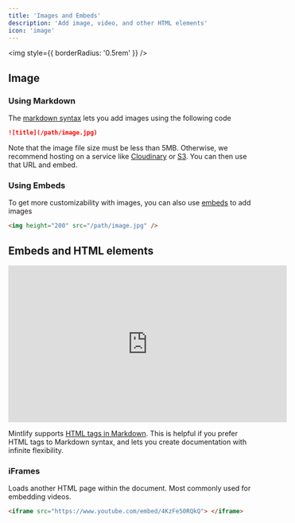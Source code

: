```yaml
---
title: 'Images and Embeds'
description: 'Add image, video, and other HTML elements'
icon: 'image'
---
```


<img
  style={{ borderRadius: '0.5rem' }}
/>

## Image

### Using Markdown

The [markdown syntax](https://www.markdownguide.org/basic-syntax/#images) lets you add images using the following code

```md
![title](/path/image.jpg)
```

Note that the image file size must be less than 5MB. Otherwise, we recommend hosting on a service like [Cloudinary](https://cloudinary.com/) or [S3](https://aws.amazon.com/s3/). You can then use that URL and embed.

### Using Embeds

To get more customizability with images, you can also use [embeds](/writing-content/embed) to add images

```html
<img height="200" src="/path/image.jpg" />
```

## Embeds and HTML elements

<iframe
  width="560"
  height="315"
  src="https://www.youtube.com/embed/4KzFe50RQkQ"
  title="YouTube video player"
  frameBorder="0"
  allow="accelerometer; autoplay; clipboard-write; encrypted-media; gyroscope; picture-in-picture"
  allowFullScreen
  style={{ width: '100%', borderRadius: '0.5rem' }}
></iframe>

<br />

<Tip>

Mintlify supports [HTML tags in Markdown](https://www.markdownguide.org/basic-syntax/#html). This is helpful if you prefer HTML tags to Markdown syntax, and lets you create documentation with infinite flexibility.

</Tip>

### iFrames

Loads another HTML page within the document. Most commonly used for embedding videos.

```html
<iframe src="https://www.youtube.com/embed/4KzFe50RQkQ"> </iframe>
```